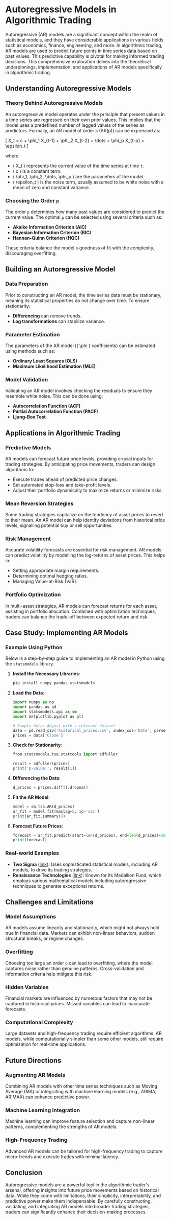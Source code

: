 # Autoregressive Models in Algorithmic Trading

Autoregressive (AR) models are a significant concept within the realm of statistical models, and they have considerable applications in various fields such as economics, finance, engineering, and more. In algorithmic trading, AR models are used to predict future points in time series data based on past values. This predictive capability is pivotal for making informed trading decisions. This comprehensive exploration delves into the theoretical underpinnings, implementation, and applications of AR models specifically in algorithmic trading.

## Understanding Autoregressive Models

### Theory Behind Autoregressive Models

An autoregressive model operates under the principle that present values in a time series are regressed on their own prior values. This implies that the model uses a predefined number of lagged values of the series as predictors. Formally, an AR model of order `p` (AR(p)) can be expressed as:

\[ X_t = c + \phi_1 X_{t-1} + \phi_2 X_{t-2} + \dots + \phi_p X_{t-p} + \epsilon_t \]

where:
- \( X_t \) represents the current value of the time series at time `t`.
- \( c \) is a constant term.
- \( \phi_1, \phi_2, \dots, \phi_p \) are the parameters of the model.
- \( \epsilon_t \) is the noise term, usually assumed to be white noise with a mean of zero and constant variance.

### Choosing the Order `p`

The order `p` determines how many past values are considered to predict the current value. The optimal `p` can be selected using several criteria such as:

- **Akaike Information Criterion (AIC)**
- **Bayesian Information Criterion (BIC)**
- **Hannan-Quinn Criterion (HQC)**

These criteria balance the model's goodness of fit with the complexity, discouraging overfitting.

## Building an Autoregressive Model

### Data Preparation

Prior to constructing an AR model, the time series data must be stationary, meaning its statistical properties do not change over time. To ensure stationarity:

- **Differencing** can remove trends.
- **Log transformations** can stabilize variance.

### Parameter Estimation

The parameters of the AR model (\( \phi \) coefficients) can be estimated using methods such as:

- **Ordinary Least Squares (OLS)**
- **Maximum Likelihood Estimation (MLE)**

### Model Validation

Validating an AR model involves checking the residuals to ensure they resemble white noise. This can be done using:

- **Autocorrelation Function (ACF)**
- **Partial Autocorrelation Function (PACF)**
- **Ljung-Box Test**

## Applications in Algorithmic Trading

### Predictive Models

AR models can forecast future price levels, providing crucial inputs for trading strategies. By anticipating price movements, traders can design algorithms to:
- Execute trades ahead of predicted price changes.
- Set automated stop-loss and take-profit levels.
- Adjust their portfolio dynamically to maximize returns or minimize risks.

### Mean Reversion Strategies

Some trading strategies capitalize on the tendency of asset prices to revert to their mean. An AR model can help identify deviations from historical price levels, signalling potential buy or sell opportunities.

### Risk Management

Accurate volatility forecasts are essential for risk management. AR models can predict volatility by modelling the log-returns of asset prices. This helps in:
- Setting appropriate margin requirements.
- Determining optimal hedging ratios.
- Managing Value-at-Risk (VaR).

### Portfolio Optimization

In multi-asset strategies, AR models can forecast returns for each asset, assisting in portfolio allocation. Combined with optimization techniques, traders can balance the trade-off between expected return and risk.

## Case Study: Implementing AR Models

### Example Using Python

Below is a step-by-step guide to implementing an AR model in Python using the `statsmodels` library.

1. **Install the Necessary Libraries**:
    ```bash
    pip install numpy pandas statsmodels
    ```

2. **Load the Data**:
    ```python
    import numpy as np
    import pandas as pd
    import statsmodels.api as sm
    import matplotlib.pyplot as plt
    
    # Sample data: Adjust with a relevant dataset
    data = pd.read_csv('historical_prices.csv', index_col='Date', parse_dates=True)
    prices = data['Close']
    ```

3. **Check for Stationarity**:
    ```python
    from statsmodels.tsa.stattools import adfuller
    
    result = adfuller(prices)
    print('p-value:', result[1])
    ```

4. **Differencing the Data**:
    ```python
    d_prices = prices.diff().dropna()
    ```

5. **Fit the AR Model**:
    ```python
    model = sm.tsa.AR(d_prices)
    ar_fit = model.fit(maxlag=5, ic='aic')
    print(ar_fit.summary())
    ```

6. **Forecast Future Prices**:
    ```python
    forecast = ar_fit.predict(start=len(d_prices), end=len(d_prices)+10)
    print(forecast)
    ```

### Real-world Examples

- **Two Sigma** ([link](https://www.twosigma.com)): Uses sophisticated statistical models, including AR models, to drive its trading strategies. 
- **Renaissance Technologies** ([link](https://www.rentec.com)): Known for its Medallion Fund, which employs various mathematical models including autoregressive techniques to generate exceptional returns.

## Challenges and Limitations

### Model Assumptions

AR models assume linearity and stationarity, which might not always hold true in financial data. Markets can exhibit non-linear behaviors, sudden structural breaks, or regime changes.

### Overfitting

Choosing too large an order `p` can lead to overfitting, where the model captures noise rather than genuine patterns. Cross-validation and information criteria help mitigate this risk.

### Hidden Variables

Financial markets are influenced by numerous factors that may not be captured in historical prices. Missed variables can lead to inaccurate forecasts.

### Computational Complexity

Large datasets and high-frequency trading require efficient algorithms. AR models, while computationally simpler than some other models, still require optimization for real-time applications.

## Future Directions

### Augmenting AR Models

Combining AR models with other time series techniques such as Moving Average (MA) or integrating with machine learning models (e.g., ARIMA, ARIMAX) can enhance predictive power.

### Machine Learning Integration

Machine learning can improve feature selection and capture non-linear patterns, complementing the strengths of AR models.

### High-Frequency Trading

Advanced AR models can be tailored for high-frequency trading to capture micro-trends and execute trades with minimal latency.

## Conclusion

Autoregressive models are a powerful tool in the algorithmic trader's arsenal, offering insights into future price movements based on historical data. While they come with limitations, their simplicity, interpretability, and predictive power make them indispensable. By carefully constructing, validating, and integrating AR models into broader trading strategies, traders can significantly enhance their decision-making processes.